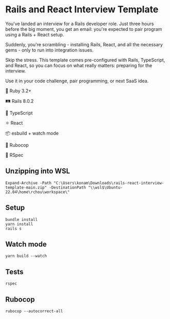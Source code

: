 # Rails and React Interview Template

You've landed an interview for a Rails developer role. Just three hours before the big moment, you get an email: you're expected to pair program using a Rails + React setup.

Suddenly, you're scrambling - installing Rails, React, and all the necessary gems - only to run into integration issues.

Skip the stress. This template comes pre-configured with Rails, TypeScript, and React, so you can focus on what really matters: preparing for the interview.

Use it in your code challenge, pair programming, or next SaaS idea.

💎 Ruby 3.2+

🛤️ Rails 8.0.2

📜 TypeScript

⚛️ React

📦 esbuild + watch mode

👮 Rubocop

💯 RSpec

## Unzipping into WSL
```
Expand-Archive -Path "C:\Users\konam\Downloads\rails-react-interview-template-main.zip" -DestinationPath "\\wsl$\Ubuntu-22.04\home\rchou\workspace\"
```

## Setup
```
bundle install
yarn install
rails s
```

## Watch mode

```
yarn build --watch
```

## Tests

```
rspec
```

## Rubocop

```
rubocop --autocorrect-all
```
